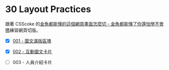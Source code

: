 # 30 Layout Practices

跟著 CSScoke 的[金魚都能懂的這個網頁畫面怎麼切 - 金魚都能懂了你還怕學不會嗎](https://ithelp.ithome.com.tw/users/20112550/ironman/2623)練習網頁切版。

- [x] [001 - 圖文滿版區塊](https://hwahii.github.io/30LayoutPractices/001-pic-and-text-full-page/)

- [x] [002 - 互動圖文卡片](https://hwahii.github.io/30LayoutPractices/002-interactive-cards/)

- [ ] 003 - 人員介紹卡片
